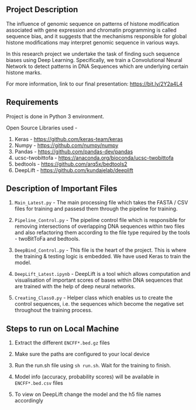 ## Project Description
The influence of genomic sequence on patterns of histone modification associated with gene expression and chromatin programming is called sequence bias, and it suggests that the mechanisms responsible for global histone modifications may interpret genomic sequence in various ways. 

In this research project we undertake the task of finding such sequence biases using Deep Learning. Specifically, we train a Convolutional Neural Network to detect patterns in DNA Sequences which are underlying certain histone marks. 

For more information, link to our final presentation: https://bit.ly/2Y2a4L4

## Requirements
Project is done in Python 3 environment.

Open Source Libraries used - 
1. Keras - https://github.com/keras-team/keras
2. Numpy - https://github.com/numpy/numpy
3. Pandas - https://github.com/pandas-dev/pandas
5. ucsc-twobittofa - https://anaconda.org/bioconda/ucsc-twobittofa
6. bedtools - https://github.com/arq5x/bedtools2
7. DeepLift - https://github.com/kundajelab/deeplift


## Description of Important Files 

1. `Main_Latest.py` - The main processing file which takes the FASTA / CSV files for training and passesd them through the pipeline for training.

2. `Pipeline_Control.py` - The pipeline control file which is responsible for removing intersections of overlapping DNA sequences within two files and also refactoring them according to the file type required by the tools - twoBitToFa and bedtools. 

3. `DeepBind_Control.py` - This file is the heart of the project. This is where the training & testing logic is embedded. We have used Keras to train the model. 

4. `DeepLift_Latest.ipynb` - DeepLift is a tool which allows computation and visualisation of important scores of bases within DNA sequences that are trained with the help of deep neural networks. 

5. `Creating_Class0.py` - Helper class which enables us to create the control sequences, i.e. the sequences which become the negative set throughout the training process. 


##  Steps to run on Local Machine
1. Extract the different `ENCFF*.bed.gz` files

2. Make sure the paths are configured to your local device

3. Run the run.sh file using `sh run.sh`. Wait for the training to finish. 

4. Model info (accuracy, probability scores) will be available in `ENCFF*.bed.csv` files

5. To view on DeepLift change the model and the h5 file names accordingly
